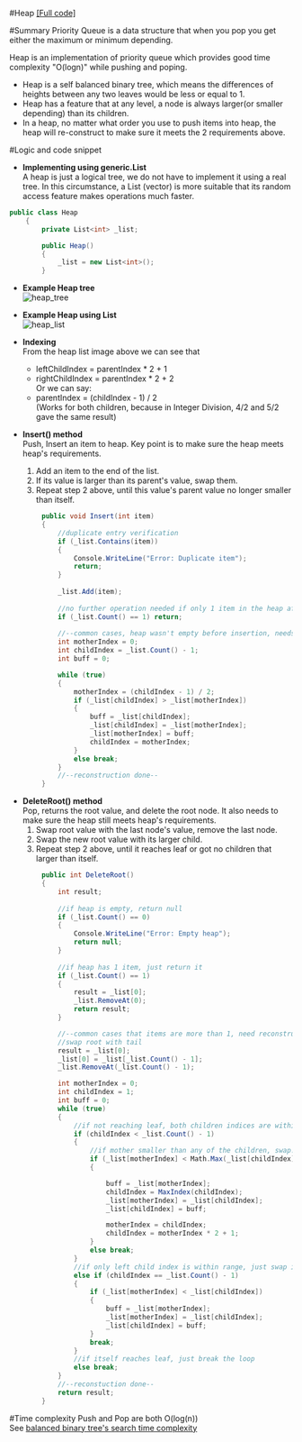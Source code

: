 #Heap
[[Full code]](https://github.com/scottszb1987/DataStructureAndAlgorithms/blob/master/Yu.DataStructure.NonGeneric/Yu.DataStructure.NonGeneric/Heap.cs)

#Summary
Priority Queue is a data structure that when you pop you get either the maximum or minimum depending.  
  
Heap is an implementation of priority queue which provides good time complexity "O(logn)" while pushing and poping. 
* Heap is a self balanced binary tree, which means the differences of heights between any two leaves would be less or equal to 1.
* Heap has a feature that at any level, a node is always larger(or smaller depending) than its children.
* In a heap, no matter what order you use to push items into heap, the heap will re-construct to make sure it meets the 2 
requirements above.
	
#Logic and code snippet
* **Implementing using generic.List**  
A heap is just a logical tree, we do not have to implement it using a real tree. In this circumstance, a List (vector) is 
more suitable that its random access feature makes operations much faster.  
```c#  
public class Heap
    {
        private List<int> _list;

        public Heap()
        {
            _list = new List<int>();
        }
```  
* **Example Heap tree**  
![heap_tree](https://github.com/scottszb1987/DataStructureAndAlgorithms/blob/master/Images/HeapTree.PNG?raw=true)  
* **Example Heap using List**  
![heap_list](https://github.com/scottszb1987/DataStructureAndAlgorithms/blob/master/Images/HeapList.PNG?raw=true)  
  
* **Indexing**  
	From the heap list image above we can see that
	+ leftChildIndex = parentIndex * 2 + 1
	+ rightChildIndex = parentIndex * 2 + 2  
	Or we can say:  
	+ parentIndex = (childIndex - 1) / 2  
	(Works for both children, because in Integer Division, 4/2 and 5/2 gave the same result)

* **Insert() method**  
	Push, Insert an item to heap. Key point is to make sure the heap meets heap's requirements.
	1. Add an item to the end of the list.
  2. If its value is larger than its parent's value, swap them.
	3. Repeat step 2 above, until this value's parent value no longer smaller than itself.
```c#
        public void Insert(int item)
        {
            //duplicate entry verification
            if (_list.Contains(item))
            {
                Console.WriteLine("Error: Duplicate item");
                return;
            }
            
            _list.Add(item);
            
            //no further operation needed if only 1 item in the heap after insertion
            if (_list.Count() == 1) return;
            
            //--common cases, heap wasn't empty before insertion, needs reconstruction--
            int motherIndex = 0;
            int childIndex = _list.Count() - 1;
            int buff = 0;

            while (true)
            {
                motherIndex = (childIndex - 1) / 2;
                if (_list[childIndex] > _list[motherIndex])
                {
                    buff = _list[childIndex];
                    _list[childIndex] = _list[motherIndex];
                    _list[motherIndex] = buff;
                    childIndex = motherIndex;
                }
                else break;
            }
            //--reconstruction done--
        }
```  	    
* **DeleteRoot() method**  
  Pop, returns the root value, and delete the root node. It also needs to make sure the heap still meets heap's requirements.
	1. Swap root value with the last node's value, remove the last node.
	2. Swap the new root value with its larger child.
	3. Repeat step 2 above, until it reaches leaf or got no children that larger than itself.
```c#  
        public int DeleteRoot()
        {
            int result;
            
            //if heap is empty, return null
            if (_list.Count() == 0)
            {
                Console.WriteLine("Error: Empty heap");
                return null;
            }
            
            //if heap has 1 item, just return it
            if (_list.Count() == 1)
            {
                result = _list[0];
                _list.RemoveAt(0);
                return result;
            }

            //--common cases that items are more than 1, need reconstruction--
            //swap root with tail
            result = _list[0];
            _list[0] = _list[_list.Count() - 1];
            _list.RemoveAt(_list.Count() - 1);

            int motherIndex = 0;
            int childIndex = 1;
            int buff = 0;
            while (true)
            {
                //if not reaching leaf, both children indices are within range
                if (childIndex < _list.Count() - 1)
                {
                    //if mother smaller than any of the children, swap. Otherwise, break loop.
                    if (_list[motherIndex] < Math.Max(_list[childIndex], _list[childIndex + 1]))
                    {

                        buff = _list[motherIndex];
                        childIndex = MaxIndex(childIndex);
                        _list[motherIndex] = _list[childIndex];
                        _list[childIndex] = buff;

                        motherIndex = childIndex;
                        childIndex = motherIndex * 2 + 1;
                    }
                    else break;
                }
                //if only left child index is within range, just swap it with mother if needed
                else if (childIndex == _list.Count() - 1)
                {
                    if (_list[motherIndex] < _list[childIndex])
                    {
                        buff = _list[motherIndex];
                        _list[motherIndex] = _list[childIndex];
                        _list[childIndex] = buff;
                    }
                    break;
                }
                //if itself reaches leaf, just break the loop
                else break;
            }
            //--reconstuction done--
            return result;
        }
  ```  
#Time complexity
Push and Pop are both O(log(n))  
See [balanced binary tree's search time complexity](https://github.com/scottszb1987/DataStructureAndAlgorithms/blob/master/notes/BalancedBinaryTreeSearchComplexity.md)
